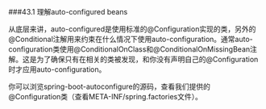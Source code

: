 ###43.1 理解auto-configured beans

从底层来讲，auto-configured是使用标准的@Configuration实现的类，另外的@Conditional注解用来约束在什么情况下使用auto-configuration。通常auto-configuration类使用@ConditionalOnClass和@ConditionalOnMissingBean注解。这是为了确保只有在相关的类被发现，和你没有声明自己的@Configuration时才应用auto-configuration。

你可以浏览spring-boot-autoconfigure的源码，查看我们提供的@Configuration类（查看META-INF/spring.factories文件）。
